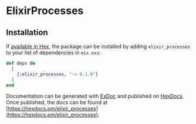 # ElixirProcesses

## Installation

If [available in Hex](https://hex.pm/docs/publish), the package can be installed
by adding `elixir_processes` to your list of dependencies in `mix.exs`:

```elixir
def deps do
  [
    {:elixir_processes, "~> 0.1.0"}
  ]
end
```

Documentation can be generated with [ExDoc](https://github.com/elixir-lang/ex_doc)
and published on [HexDocs](https://hexdocs.pm). Once published, the docs can
be found at [https://hexdocs.pm/elixir_processes](https://hexdocs.pm/elixir_processes).
